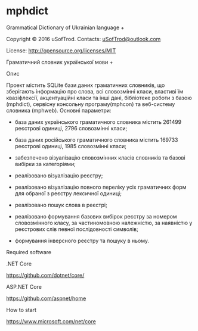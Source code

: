 # mphdict
Grammatical Dictionary of Ukrainian language +

Copyright © 2016 uSofTrod. Contacts: uSofTrod@outlook.com

License: http://opensource.org/licenses/MIT

Граматичний словник української мови +

Опис

Проект містить SQLite бази даних граматичних словників, що зберігають інформацію про слова, всі словозмінні класи, властиві їм квазіфлексії, акцентуаційні класи та інші дані, бібліотекe роботи з базою (mphdict), сервісну консольну програму(mphcon) та веб-систему словника (mphweb). Основні параметри:
   
- база даних українського граматичного словника містить 261499 реєстрові одиниці, 2796 словозмінні класи;

- база даних російського граматичного словника містить 169733 реєстрові одиниці, 1985 словозмінні класи;

- забезпечено візуалізацію словозмінних класів словників та базові вибірки за категоріями;

- реалізовано візуалізацію реєстру;

- реалізовано візуалізацію повного переліку усіх граматичних форм для обраної з реєстру лексичної одиниці;

- реалізовано пошук слова в реєстрі;

- реалізовано формування базових вибірок реєстру за номером словозмінного класу, за частиномовною належністю, за наявністю у реєстрових слів певної послідовності символів; 

- формування інверсного реєстру та пошуку в ньому.



Required software

.NET Core

https://github.com/dotnet/core/

ASP.NET Core

https://github.com/aspnet/home


How to start

https://www.microsoft.com/net/core

